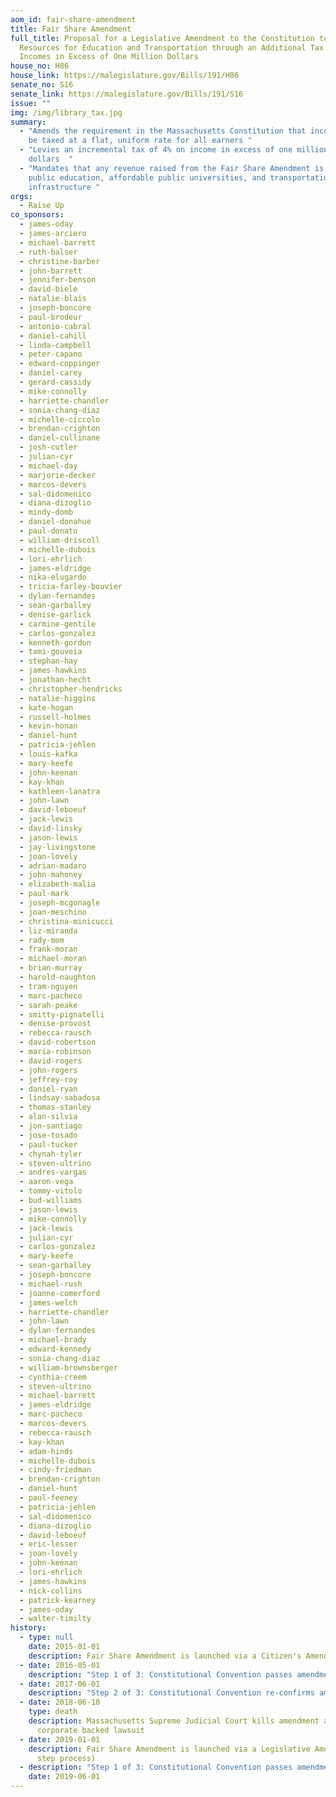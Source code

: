 ```yaml
---
aom_id: fair-share-amendment
title: Fair Share Amendment
full_title: Proposal for a Legislative Amendment to the Constitution to Provide
  Resources for Education and Transportation through an Additional Tax on
  Incomes in Excess of One Million Dollars
house_no: H86
house_link: https://malegislature.gov/Bills/191/H86
senate_no: S16
senate_link: https://malegislature.gov/Bills/191/S16
issue: ""
img: /img/library_tax.jpg
summary:
  - "Amends the requirement in the Massachusetts Constitution that income must
    be taxed at a flat, uniform rate for all earners "
  - "Levies an incremental tax of 4% on income in excess of one million
    dollars  "
  - "Mandates that any revenue raised from the Fair Share Amendment is spent on
    public education, affordable public universities, and transportation
    infrastructure "
orgs:
  - Raise Up
co_sponsors:
  - james-oday
  - james-arciero
  - michael-barrett
  - ruth-balser
  - christine-barber
  - john-barrett
  - jennifer-benson
  - david-biele
  - natalie-blais
  - joseph-boncore
  - paul-brodeur
  - antonio-cabral
  - daniel-cahill
  - linda-campbell
  - peter-capano
  - edward-coppinger
  - daniel-carey
  - gerard-cassidy
  - mike-connolly
  - harriette-chandler
  - sonia-chang-diaz
  - michelle-ciccolo
  - brendan-crighton
  - daniel-cullinane
  - josh-cutler
  - julian-cyr
  - michael-day
  - marjorie-decker
  - marcos-devers
  - sal-didomenico
  - diana-dizoglio
  - mindy-domb
  - daniel-donahue
  - paul-donato
  - william-driscoll
  - michelle-dubois
  - lori-ehrlich
  - james-eldridge
  - nika-elugardo
  - tricia-farley-bouvier
  - dylan-fernandes
  - sean-garballey
  - denise-garlick
  - carmine-gentile
  - carlos-gonzalez
  - kenneth-gordon
  - tami-gouveia
  - stephan-hay
  - james-hawkins
  - jonathan-hecht
  - christopher-hendricks
  - natalie-higgins
  - kate-hogan
  - russell-holmes
  - kevin-honan
  - daniel-hunt
  - patricia-jehlen
  - louis-kafka
  - mary-keefe
  - john-keenan
  - kay-khan
  - kathleen-lanatra
  - john-lawn
  - david-leboeuf
  - jack-lewis
  - david-linsky
  - jason-lewis
  - jay-livingstone
  - joan-lovely
  - adrian-madaro
  - john-mahoney
  - elizabeth-malia
  - paul-mark
  - joseph-mcgonagle
  - joan-meschino
  - christina-minicucci
  - liz-miranda
  - rady-mom
  - frank-moran
  - michael-moran
  - brian-murray
  - harold-naughton
  - tram-nguyen
  - marc-pacheco
  - sarah-peake
  - smitty-pignatelli
  - denise-provost
  - rebecca-rausch
  - david-robertson
  - maria-robinson
  - david-rogers
  - john-rogers
  - jeffrey-roy
  - daniel-ryan
  - lindsay-sabadosa
  - thomas-stanley
  - alan-silvia
  - jon-santiago
  - jose-tosado
  - paul-tucker
  - chynah-tyler
  - steven-ultrino
  - andres-vargas
  - aaron-vega
  - tommy-vitolo
  - bud-williams
  - jason-lewis
  - mike-connolly
  - jack-lewis
  - julian-cyr
  - carlos-gonzalez
  - mary-keefe
  - sean-garballey
  - joseph-boncore
  - michael-rush
  - joanne-comerford
  - james-welch
  - harriette-chandler
  - john-lawn
  - dylan-fernandes
  - michael-brady
  - edward-kennedy
  - sonia-chang-diaz
  - william-brownsberger
  - cynthia-creem
  - steven-ultrino
  - michael-barrett
  - james-eldridge
  - marc-pacheco
  - marcos-devers
  - rebecca-rausch
  - kay-khan
  - adam-hinds
  - michelle-dubois
  - cindy-friedman
  - brendan-crighton
  - daniel-hunt
  - paul-feeney
  - patricia-jehlen
  - sal-didomenico
  - diana-dizoglio
  - david-leboeuf
  - eric-lesser
  - joan-lovely
  - john-keenan
  - lori-ehrlich
  - james-hawkins
  - nick-collins
  - patrick-kearney
  - james-oday
  - walter-timilty
history:
  - type: null
    date: 2015-01-01
    description: Fair Share Amendment is launched via a Citizen's Amendment (3 step process)
  - date: 2016-05-01
    description: "Step 1 of 3: Constitutional Convention passes amendment"
  - date: 2017-06-01
    description: "Step 2 of 3: Constitutional Convention re-confirms amendment "
  - date: 2018-06-18
    type: death
    description: Massachusetts Supreme Judicial Court kills amendment after a
      corporate backed lawsuit
  - date: 2019-01-01
    description: Fair Share Amendment is launched via a Legislative Amendment (3
      step process)
  - description: "Step 1 of 3: Constitutional Convention passes amendment"
    date: 2019-06-01
---
```


